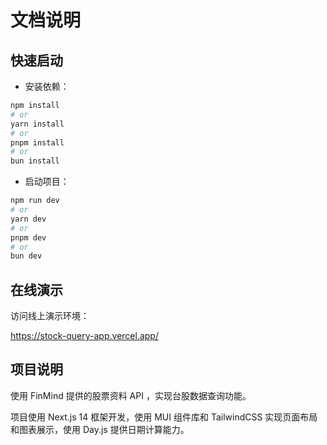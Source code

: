 # 文档说明

## 快速启动

- 安装依赖：

```bash
npm install
# or
yarn install
# or
pnpm install
# or
bun install
```

- 启动项目：

```bash
npm run dev
# or
yarn dev
# or
pnpm dev
# or
bun dev
```
## 在线演示

访问线上演示环境：

https://stock-query-app.vercel.app/

## 项目说明

使用 FinMind 提供的股票资料 API ，实现台股数据查询功能。

项目使用 Next.js 14 框架开发，使用 MUI 组件库和 TailwindCSS 实现页面布局和图表展示，使用 Day.js 提供日期计算能力。
